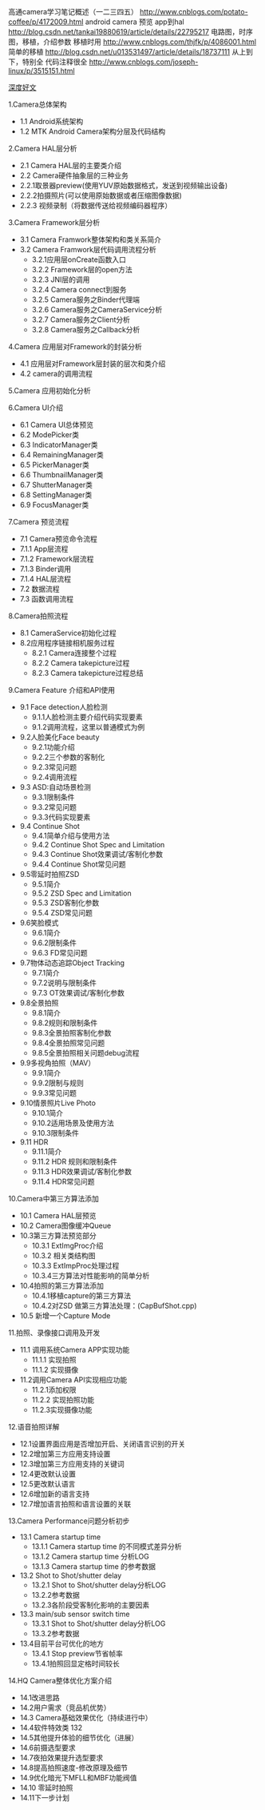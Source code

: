 高通camera学习笔记概述（一二三四五） http://www.cnblogs.com/potato-coffee/p/4172009.html
android camera 预览 app到hal  http://blog.csdn.net/tankai19880619/article/details/22795217
电路图，时序图，移植，介绍参数 移植时用  http://www.cnblogs.com/thjfk/p/4086001.html
简单的移植   http://blog.csdn.net/u013531497/article/details/18737111
从上到下，特别全 代码注释很全   http://www.cnblogs.com/joseph-linux/p/3515151.html


[深度好文](https://www.jianshu.com/p/5f538820e370)

1.Camera总体架构

* 1.1 Android系统架构
* 1.2 MTK Android Camera架构分层及代码结构

2.Camera HAL层分析

* 2.1 Camera HAL层的主要类介绍
* 2.2 Camera硬件抽象层的三种业务
* 2.2.1取景器preview(使用YUV原始数据格式，发送到视频输出设备)
* 2.2.2拍摄照片(可以使用原始数据或者压缩图像数据)
* 2.2.3 视频录制（将数据传送给视频编码器程序）

3.Camera Framework层分析

* 3.1 Camera Framwork整体架构和类关系简介
* 3.2 Camera Framwork层代码调用流程分析
	* 3.2.1应用层onCreate函数入口
	* 3.2.2 Framework层的open方法
	* 3.2.3 JNI层的调用
	* 3.2.4 Camera connect到服务
	* 3.2.5 Camera服务之Binder代理端
	* 3.2.6 Camera服务之CameraService分析
	* 3.2.7 Camera服务之Client分析
	* 3.2.8 Camera服务之Callback分析

4.Camera 应用层对Framework的封装分析

* 4.1 应用层对Framework层封装的层次和类介绍
* 4.2 camera的调用流程

5.Camera 应用初始化分析

6.Camera UI介绍

* 6.1 Camera UI总体预览
* 6.2 ModePicker类
* 6.3 IndicatorManager类
* 6.4 RemainingManager类
* 6.5 PickerManager类
* 6.6 ThumbnailManager类
* 6.7 ShutterManager类
* 6.8 SettingManager类
* 6.9 FocusManager类

7.Camera 预览流程

* 7.1 Camera预览命令流程
* 7.1.1 App层流程
* 7.1.2 Framework层流程
* 7.1.3 Binder调用
* 7.1.4 HAL层流程
* 7.2 数据流程
* 7.3 函数调用流程

8.Camera拍照流程

* 8.1 CameraService初始化过程
* 8.2应用程序链接相机服务过程
	* 8.2.1 Camera连接整个过程
	* 8.2.2 Camera takepicture过程
	* 8.2.3 Camera takepicture过程总结

9.Camera Feature 介绍和API使用

* 9.1 Face detection人脸检测
	* 9.1.1人脸检测主要介绍代码实现要素
	* 9.1.2调用流程，这里以普通模式为例
* 9.2人脸美化Face beauty
	* 9.2.1功能介绍
	* 9.2.2三个参数的客制化
	* 9.2.3常见问题
	* 9.2.4调用流程
* 9.3 ASD:自动场景检测
	* 9.3.1限制条件
	* 9.3.2常见问题
	* 9.3.3代码实现要素
* 9.4 Continue Shot
	* 9.4.1简单介绍与使用方法
	* 9.4.2 Continue Shot Spec and Limitation
	* 9.4.3 Continue Shot效果调试/客制化参数
	* 9.4.4 Continue Shot常见问题
* 9.5零延时拍照ZSD
	* 9.5.1简介
	* 9.5.2 ZSD Spec and Limitation
	* 9.5.3 ZSD客制化参数
	* 9.5.4 ZSD常见问题
* 9.6笑脸模式
	* 9.6.1简介
	* 9.6.2限制条件
	* 9.6.3 FD常见问题
* 9.7物体动态追踪Object Tracking
	* 9.7.1简介
	* 9.7.2说明与限制条件
	* 9.7.3 OT效果调试/客制化参数
* 9.8全景拍照
	* 9.8.1简介
	* 9.8.2规则和限制条件
	* 9.8.3全景拍照客制化参数
	* 9.8.4全景拍照常见问题
	* 9.8.5全景拍照相关问题debug流程
* 9.9多视角拍照（MAV）
	* 9.9.1简介
	* 9.9.2限制与规则
	* 9.9.3常见问题
* 9.10情景照片Live Photo
	* 9.10.1简介
	* 9.10.2适用场景及使用方法
	* 9.10.3限制条件
* 9.11 HDR
	* 9.11.1简介
	* 9.11.2 HDR 规则和限制条件
	* 9.11.3 HDR效果调试/客制化参数
	* 9.11.4 HDR常见问题

10.Camera中第三方算法添加

* 10.1 Camera HAL层预览
* 10.2 Camera图像缓冲Queue
* 10.3第三方算法预览部分
	* 10.3.1 ExtImgProc介绍
	* 10.3.2 相关类结构图
	* 10.3.3 ExtImpProc处理过程
	* 10.3.4三方算法对性能影响的简单分析
* 10.4拍照的第三方算法添加
	* 10.4.1移植capture的第三方算法
	* 10.4.2对ZSD 做第三方算法处理：(CapBufShot.cpp)
* 10.5 新增一个Capture Mode

11.拍照、录像接口调用及开发

* 11.1 调用系统Camera APP实现功能
	* 11.1.1 实现拍照
	* 11.1.2 实现摄像
* 11.2调用Camera API实现相应功能
	* 11.2.1添加权限
	* 11.2.2 实现拍照功能
	* 11.2.3实现摄像功能

12.语音拍照详解

* 12.1设置界面应用是否增加开启、关闭语言识别的开关
* 12.2增加第三方应用支持设置
* 12.3增加第三方应用支持的关键词
* 12.4更改默认设置
* 12.5更改默认语言
* 12.6增加新的语言支持
* 12.7增加语言拍照和语言设置的关联

13.Camera Performance问题分析初步

* 13.1 Camera startup time
	* 13.1.1 Camera startup time 的不同模式差异分析
	* 13.1.2 Camera startup time 分析LOG
	* 13.1.3 Camera startup time 的参考数据
* 13.2 Shot to Shot/shutter delay
	* 13.2.1 Shot to Shot/shutter delay分析LOG
	* 13.2.2参考数据
	* 13.2.3各阶段受客制化影响的主要因素
* 13.3 main/sub sensor switch time
	* 13.3.1 Shot to Shot/shutter delay分析LOG
	* 13.3.2参考数据
* 13.4目前平台可优化的地方
	* 13.4.1 Stop preview节省帧率
	* 13.4.1拍照回显定格时间较长

14.HQ Camera整体优化方案介绍

* 14.1改进思路
* 14.2用户需求（竞品机优势）
* 14.3 Camera基础效果优化（持续进行中）
* 14.4软件特效类 132
* 14.5其他提升体验的细节优化（进展）
* 14.6前摄选型要求
* 14.7夜拍效果提升选型要求
* 14.8提高拍照速度-修改原理及细节
* 14.9优化暗光下MFLL和MBF功能阀值
* 14.10 零延时拍照
* 14.11下一步计划